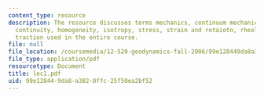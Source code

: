```yaml
---
content_type: resource
description: The resource discusses terms mechanics, continuum mechanics, continuum,
  continuity, homogeneity, isotropy, stress, strain and rotaiotn, rheology, and shear
  traction used in the entire course.
file: null
file_location: /coursemedia/12-520-geodynamics-fall-2006/99e128449da8a3820ffc25f50ea2bf52_lec1.pdf
file_type: application/pdf
resourcetype: Document
title: lec1.pdf
uid: 99e12844-9da8-a382-0ffc-25f50ea2bf52
---
```

